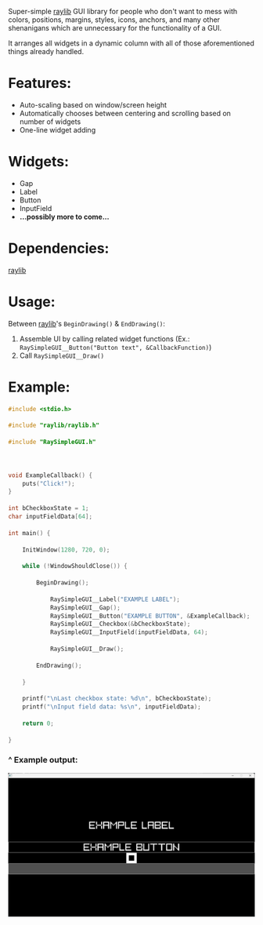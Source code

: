 Super-simple [raylib](https://github.com/raysan5/raylib) GUI library for people who don't want to mess with colors, positions, margins, styles, icons, anchors, and many other shenanigans which are unnecessary for the functionality of a GUI.

It arranges all widgets in a dynamic column with all of those aforementioned things already handled.

# Features:
- Auto-scaling based on window/screen height
- Automatically chooses between centering and scrolling based on number of widgets
- One-line widget adding

# Widgets:
- Gap
- Label
- Button
- InputField
- **...possibly more to come...**

# Dependencies:
[raylib](https://github.com/raysan5/raylib)

# Usage:
Between [raylib](https://github.com/raysan5/raylib)'s `BeginDrawing()` & `EndDrawing()`:
1) Assemble UI by calling related widget functions (Ex.: `RaySimpleGUI__Button("Button text", &CallbackFunction)`)
2) Call `RaySimpleGUI__Draw()`

# Example:
```c
#include <stdio.h>

#include "raylib/raylib.h"

#include "RaySimpleGUI.h"



void ExampleCallback() {
	puts("Click!");
}

int bCheckboxState = 1;
char inputFieldData[64];

int main() {

	InitWindow(1280, 720, 0);

	while (!WindowShouldClose()) {

		BeginDrawing();

			RaySimpleGUI__Label("EXAMPLE LABEL");
			RaySimpleGUI__Gap();
			RaySimpleGUI__Button("EXAMPLE BUTTON", &ExampleCallback);
			RaySimpleGUI__Checkbox(&bCheckboxState);
			RaySimpleGUI__InputField(inputFieldData, 64);

			RaySimpleGUI__Draw();

		EndDrawing();

	}

	printf("\nLast checkbox state: %d\n", bCheckboxState);
	printf("\nInput field data: %s\n", inputFieldData);

	return 0;

}
```

### ^ Example output:

![](https://github.com/GeeTwentyFive/RaySimpleGUI/blob/main/docs/Example_Output.png)
